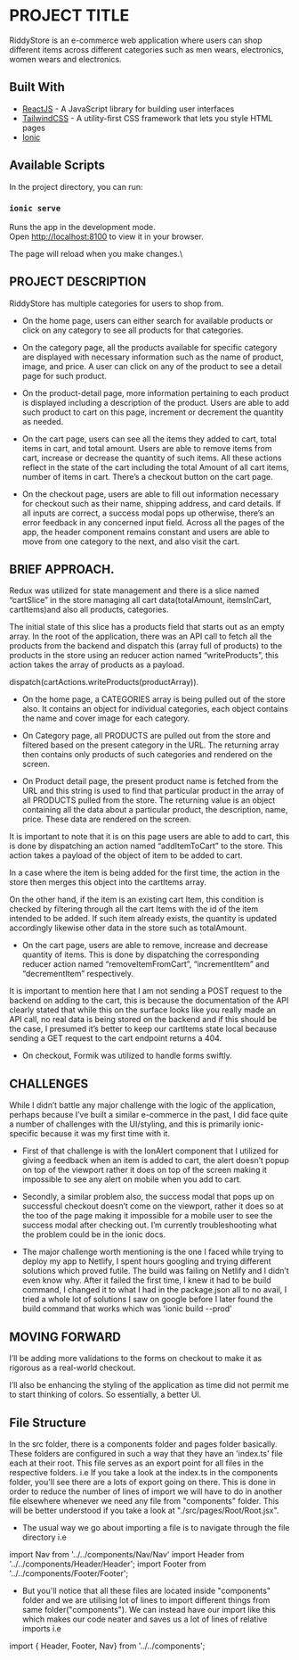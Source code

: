 # PROJECT TITLE

RiddyStore is an e-commerce web application where users can shop different items across different categories such as men wears, electronics, women wears and electronics.

## Built With

- [ReactJS](https://beta.reactjs.org/) - A JavaScript library for building user interfaces
- [TailwindCSS](https://tailwindcss.com/) - A utility-first CSS framework that lets you style HTML pages
- [Ionic](https://ionicframework.com/)

## Available Scripts

In the project directory, you can run:

### `ionic serve`

Runs the app in the development mode.\
Open [http://localhost:8100](http://localhost:8100) to view it in your browser.

The page will reload when you make changes.\

## PROJECT DESCRIPTION

RiddyStore has multiple categories for users to shop from.

- On the home page, users can either search for available products or click on any category to see all products for that categories.

- On the category page, all the products available for specific category are displayed with necessary information such as the name of product, image, and price. A user can click on any of the product to see a detail page for such product.

- On the product-detail page, more information pertaining to each product is displayed including a description of the product. Users are able to add such product to cart on this page, increment or decrement the quantity as needed.

- On the cart page, users can see all the items they added to cart, total items in cart, and total amount. Users are able to remove items from cart, increase or decrease the quantity of such items. All these actions reflect in the state of the cart including the total Amount of all cart items, number of items in cart. There’s a checkout button on the cart page.

- On the checkout page, users are able to fill out information necessary for checkout such as their name, shipping address, and card details. If all inputs are correct, a success modal pops up otherwise, there’s an error feedback in any concerned input field. Across all the pages of the app, the header component remains constant and users are able to move from one category to the next, and also visit the cart.

## BRIEF APPROACH.

Redux was utilized for state management and there is a slice named “cartSlice” in the store managing all cart data(totalAmount, itemsInCart, cartItems)and also all products, categories.

The initial state of this slice has a products field that starts out as an empty array. In the root of the application, there was an API call to fetch all the products from the backend and dispatch this (array full of products) to the products in the store using an reducer action named “writeProducts”, this action takes the array of products as a payload.

dispatch(cartActions.writeProducts(productArray)).

- On the home page, a CATEGORIES array is being pulled out of the store also. It contains an object for individual categories, each object contains the name and cover image for each category.

- On Category page, all PRODUCTS are pulled out from the store and filtered based on the present category in the URL. The returning array then contains only products of such categories and rendered on the screen.

- On Product detail page, the present product name is fetched from the URL and this string is used to find that particular product in the array of all PRODUCTS pulled from the store. The returning value is an object containing all the data about a particular product, the description, name, price. These data are rendered on the screen.

It is important to note that it is on this page users are able to add to cart, this is done by dispatching an action named “addItemToCart” to the store. This action takes a payload of the object of item to be added to cart.

In a case where the item is being added for the first time, the action in the store then merges this object into the cartItems array.

On the other hand, if the item is an existing cart Item, this condition is checked by filtering through all the cart Items with the id of the item intended to be added. If such item already exists, the quantity is updated accordingly likewise other data in the store such as totalAmount.

- On the cart page, users are able to remove, increase and decrease quantity of items. This is done by dispatching the corresponding reducer action named “removeItemFromCart”, “incrementItem” and “decrementItem” respectively.

It is important to mention here that I am not sending a POST request to the backend on adding to the cart, this is because the documentation of the API clearly stated that while this on the surface looks like you really made an API call, no real data is being stored on the backend and if this should be the case, I presumed it’s better to keep our cartItems state local because sending a GET request to the cart endpoint returns a 404.

- On checkout, Formik was utilized to handle forms swiftly.

## CHALLENGES

While I didn’t battle any major challenge with the logic of the application, perhaps because I’ve built a similar e-commerce in the past, I did face quite a number of challenges with the UI/styling, and this is primarily ionic-specific because it was my first time with it.

- First of that challenge is with the IonAlert component that I utilized for giving a feedback when an item is added to cart, the alert doesn’t popup on top of the viewport rather it does on top of the screen making it impossible to see any alert on mobile when you add to cart.

- Secondly, a similar problem also, the success modal that pops up on successful checkout doesn’t come on the viewport, rather it does so at the too of the page making it impossible for a mobile user to see the success modal after checking out. I’m currently troubleshooting what the problem could be in the ionic docs.

- The major challenge worth mentioning is the one I faced while trying to deploy my app to Netlify, I spent hours googling and trying different solutions which proved futile. The build was failing on Netlify and I didn’t even know why. After it failed the first time, I knew it had to be build command, I changed it to what I had in the package.json all to no avail, I tried a whole lot of solutions I saw on google before I later found the build command that works which was 'ionic build --prod'

## MOVING FORWARD

I’ll be adding more validations to the forms on checkout to make it as rigorous as a real-world checkout.

I’ll also be enhancing the styling of the application as time did not permit me to start thinking of colors. So essentially, a better UI.

## File Structure

In the src folder, there is a components folder and pages folder basically. These folders are configured in such a way that they have an 'index.ts' file each at their root. This file serves as an export point for all files in the respective folders. i.e If you take a look at the index.ts in the components folder, you'll see there are a lots of export going on there. This is done in order to reduce the number of lines of import we will have to do in another file elsewhere whenever we need any file from "components" folder. This will be better understood if you take a look at "./src/pages/Root/Root.jsx".

- The usual way we go about importing a file is to navigate through the file directory i.e

import Nav from '../../components/Nav/Nav'
import Header from '../../components/Header/Header';
import Footer from '../../components/Footer/Footer';

- But you'll notice that all these files are located inside "components" folder and we are utilising lot of lines to import different things from same folder("components"). We can instead have our import like this which makes our code neater and saves us a lot of lines of relative imports i.e

import { Header, Footer, Nav} from '../../components';
